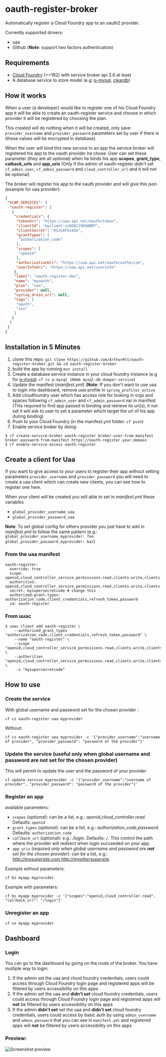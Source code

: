 # oauth-register-broker

Automatically register a Cloud Foundry app to an oauth2 provider.

Currently supported drivers:

- uaa
- Github (**Note**: support two factors authentication)

## Requirements

- [Cloud Foundry](http://cloudfoundry.org/) (>=192) with service broker api 2.6 at least
- A database service to store model (e.g: [p-mysql](http://docs.pivotal.io/p-mysql/), [cleardb](http://docs.pivotal.io/p-mysql/))

## How it works

When a user (a developer) would like to register one of his Cloud Foundry app it will be able to create an oauth-register service and choose in which provider it will be registered by choosing the plan.

This created will do nothing when it will be created, only save `provider_username` and `provider_password` parameters set by user if there is (these values will be encrypted in database).

When the user will bind this new service to an app the service broker will registered his app to the oauth provider he chose.
User can set these parameter (they are all optional) when he binds his app **scopes**, **grant_type**, **calback_urls** and **app_uris** (Only if the admin of oauth-register didn't set `cf_admin_user`, `cf_admin_password` and `cloud_controller_url` and it will not be optional)

The broker will register his app to the oauth provider and will give this json (example for uaa provider):

```json
{
 "VCAP_SERVICES": {
  "oauth-register": [
   {
    "credentials": {
     "tokenUri": "https://uaa.api.net/oauth/token",
     "clientId": "myclient-niKO6CJSKQ8NM7",
     "clientSecret": "KSJLKF5s45e",
     "grantTypes": [
      "authorization_code"
     ],
     "scopes": [
      "openid"
     ],
     "authorizationUri": "https://uaa.api.net/oauth/authorize",
     "userInfoUri": "https://uaa.api.net/userinfo"
    },
    "label": "oauth-register-dev",
    "name": "myoauth",
    "plan": "uaa",
    "provider": null,
    "syslog_drain_url": null,
    "tags": [
     "oauth",
     "sso"
    ]
   }
  ]
 }
}
```

## Installation in 5 Minutes

1. clone this repo: `git clone https://github.com/ArthurHlt/oauth-register-broker.git && cd oauth-register-broker`
2. build the app by running `mvn install`
3. Create a database service instance in your cloud foundry instance (e.g for [p-mysql](http://docs.pivotal.io/p-mysql/): `cf cs p-mysql 100mb mysql-db-dumper-service`)
4. Update the manifest (*manifest.yml*) (**Note**: If you don't want to use uaa to login into dashboard, remove *uaa* profile in `spring_profiles_active`
5. Add cloudfoundry user which has access role for looking in orgs and spaces following `cf_admin_user` and `cf_admin_password` var in manifest
(This required to find app passed in binding and retrieve its uri(s), it not set it will ask to user to set a parameter which target the url of his app during binding)
6. Push to your Cloud Foundry (in the manifest.yml folder: `cf push`)
7. Enable service broker by doing:
```
$ cf create-service-broker oauth-register broker-user-from-manifest broker-password-from-manifest https://oauth-register.your.domain
$ cf enable-service-access oauth-register
```


## Create a client for Uaa

If you want to give access to your users to register their app without setting parameters `provider_username` and `provider_password` you will need to create a uaa client
which can create new clients, you can see how to register one here.

When your client will be created you will able to set in *manifest.yml* these variables
- `global_provider_username_uaa`
- `global_provider_password_uaa`

**Note**: To set global config for others provider you just have to add in *manifest.yml* to follow the same pattern (e.g.: `global_provider_username_myprovider: foo` `global_provider_password_myprovider: bar`)

### From the uaa manifest
```
oauth-register:
  override: true
  scope: openid,cloud_controller_service_permissions.read,clients.write,clients.admin,zones.uaa.admin
  authorities: openid,cloud_controller_service_permissions.read,clients.write,clients.admin,zones.uaa.admin,uaa.admin
  secret: mysupersecretcode # change this
  authorized-grant-types: authorization_code,client_credentials,refresh_token,password
  id: oauth-register
```

### From uuac
```
$ uaac client add oauth-register \
    --authorized_grant_types "authorization_code,client_credentials,refresh_token,password" \
    --name "oauth-register" \
    --scope "openid,cloud_controller_service_permissions.read,clients.write,clients.admin,zones.uaa.admin" \
    --authorities "openid,cloud_controller_service_permissions.read,clients.write,clients.admin,zones.uaa.admin,uaa.admin" \
     -s "mysupersecretcode"
```

## How to use

### Create the service

With global username and password set for the chosen provider :

```
cf cs oauth-register uaa myprovider
```

Without:

```
cf cs oauth-register uaa myprovider -c '{"provider_username":"username of provider", "provider_password": "password of the provider"}'
```

### Update the service (useful only when global username and password are **not** set for the chosen provider)

This will permit to update the user and the password of your provider

```
cf update-service myprovider -c '{"provider_username":"username of provider", "provider_password": "password of the provider"}'
```

### Register an app

available parameters:

- `scopes` (*optional*): can be a list, e.g.: *openid,cloud_controller.read*. Defaults: `openid`
- `grant_types` (*optional*): can be a list, e.g.: *authorization_code,password*. Defaults: `authorization_code`
- `callback_url` (*optional*): e.g.: */login*. Defaults: `/`. This control the path where the provider will redirect when login succeeded on your app.
- `app_uris` (*required only when global username and password are **not** set for the chosen provider*): can be a list, e.g.: *http://mysupersite.com,http://myothersupersite*.

Example without parameters:

```
cf bs myapp myprovider
```

Example with parameters:

```
cf bs myapp myprovider -c '{"scopes":"openid,cloud_controller.read", "callback_url": "/login"}'
```

### Unregister an app

```
cf us myapp myprovider
```

## Dashboard

### Login

You can go to the dashboard by going on the route of the broker.
You have multiple way to login:

1. If the admin set the uaa and cloud foundry credentials, users could access through Cloud Foundry login page and registered apps will be filtered by users accessibility on this apps
2. If the admin set the uaa and **didn't set** cloud foundry credentials, users could access through Cloud Foundry login page and registered apps will **not** be filtered by users accessibility on this apps
3. If the admin **didn't set** set the uaa and **didn't set** cloud foundry credentials, users could access by basic auth by using `admin_username` and `admin_password` that you can see in `manifest.yml` and registered apps will **not** be filtered by users accessibility on this apps

### Preview:

![Screenshot preview](https://rawgit.com/ArthurHlt/oauth-register-broker/master/src/main/resources/static/images/preview/preview.png)